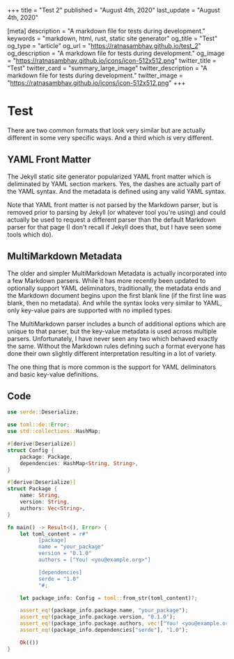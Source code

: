 +++
title = "Test 2"
published = "August 4th, 2020"
last_update = "August 4th, 2020"

[meta]
description = "A markdown file for tests during development."
keywords = "markdown, html, rust, static site generator"
og_title = "Test"
og_type = "article"
og_url = "https://ratnasambhav.github.io/test_2"
og_description = "A markdown file for tests during development."
og_image = "https://ratnasambhav.github.io/icons/icon-512x512.png"
twitter_title = "Test"
twitter_card = "summary_large_image"
twitter_description = "A markdown file for tests during development."
twitter_image = "https://ratnasambhav.github.io/icons/icon-512x512.png"
+++

# Test

There are two common formats that look very similar but are actually different in some very specific ways. And a third which is very different.

## YAML Front Matter

The Jekyll static site generator popularized YAML front matter which is deliminated by YAML section markers. Yes, the dashes are actually part of the YAML syntax. And the metadata is defined using any valid YAML syntax. 

Note that YAML front matter is not parsed by the Markdown parser, but is removed prior to parsing by Jekyll (or whatever tool you're using) and could actually be used to request a different parser than the default Markdown parser for that page (I don't recall if Jekyll does that, but I have seen some tools which do).

## MultiMarkdown Metadata

The older and simpler MultiMarkdown Metadata is actually incorporated into a few Markdown parsers. While it has more recently been updated to optionally support YAML deliminators, traditionally, the metadata ends and the Markdown document begins upon the first blank line (if the first line was blank, then no metadata). And while the syntax looks very similar to YAML, only key-value pairs are supported with no implied types.

The MultiMarkdown parser includes a bunch of additional options which are unique to that parser, but the key-value metadata is used across multiple parsers. Unfortunately, I have never seen any two which behaved exactly the same. Without the Markdown rules defining such a format everyone has done their own slightly different interpretation resulting in a lot of variety.

The one thing that is more common is the support for YAML deliminators and basic key-value definitions.

## Code

```rust
use serde::Deserialize;

use toml::de::Error;
use std::collections::HashMap;

#[derive(Deserialize)]
struct Config {
    package: Package,
    dependencies: HashMap<String, String>,
}

#[derive(Deserialize)]
struct Package {
    name: String,
    version: String,
    authors: Vec<String>,
}

fn main() -> Result<(), Error> {
    let toml_content = r#"
          [package]
          name = "your_package"
          version = "0.1.0"
          authors = ["You! <you@example.org>"]

          [dependencies]
          serde = "1.0"
          "#;

    let package_info: Config = toml::from_str(toml_content)?;

    assert_eq!(package_info.package.name, "your_package");
    assert_eq!(package_info.package.version, "0.1.0");
    assert_eq!(package_info.package.authors, vec!["You! <you@example.org>"]);
    assert_eq!(package_info.dependencies["serde"], "1.0");

    Ok(())
}
```